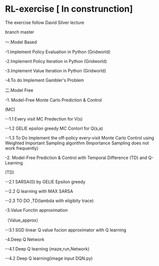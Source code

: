 # RL-exercise           [ In construnction]  
The exercise follow David Silver lecture

branch master


一.Model Based



-1.Implement Policy Evaluation in Python (Gridworld)



-2.Implement Policy Iteration in Python (Gridworld)



-3.Implement Value Iteration in Python (Gridworld)


-4.To do Implement Gambler's Problem



二.Model Free

-1. Model-Free Monte Carlo Prediction & Control

(MC)

--1.1 Every visit MC Predection for V(s)

--1.2 GELIE epsilon greedy MC Contorl for Q(s,a)

--1.3 To Do Implement the off-policy every-visit Monte Carlo Control using Weighted Important Sampling algorithm (Importance Sampling does not work frequently)


-2. Model-Free Prediction & Control with Temporal Difference (TD) and Q-Learning

(TD)

--2.1 SARSA(0) by GELIE Epsilon greedy

--2.2 Q learning with MAX SARSA

--2.3 TO DO ,TD(lambda with eligibity trace)

-3.Value Functin approximation

（Value_approx）

--3.1 SGD linear Q value fucion approximator with Q learning


-4.Deep Q Network

--4.1 Deep Q learning (maze,run,Network)

--4.2 Deep Q learning(image input DQN.py)
